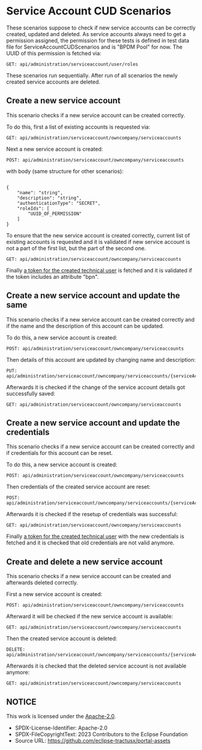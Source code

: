 ﻿# Service Account CUD Scenarios

These scenarios suppose to check if new service accounts can be correctly created, updated and deleted. As service
accounts always need to get a permission assigned, the permission for these tests is defined in test data file for
ServiceAccountCUDScenarios and is "BPDM Pool" for now. The UUID of this permission is fetched via:

```
GET: api/administration/serviceaccount/user/roles
```

These scenarios run sequentially. After run of all scenarios the newly created service accounts are deleted.

## Create a new service account

This scenario checks if a new service account can be created correctly.

To do this, first a list of existing accounts is requested via:

```
GET: api/administration/serviceaccount/owncompany/serviceaccounts
```

Next a new service account is created:

```
POST: api/administration/serviceaccount/owncompany/serviceaccounts
```

with body (same structure for other scenarios):

```

{
    "name": "string",
    "description": "string",
    "authenticationType": "SECRET",
    "roleIds": [
        "UUID_OF_PERMISSION"
    ]
}
```

To ensure that the new service account is created correctly, current list of existing accounts is requested and it is
validated if new service account is not a part of the first list, but the part of the second one.

```
GET: api/administration/serviceaccount/owncompany/serviceaccounts
```

Finally [a token for the created technical user](../../03.%20User%20Management/03.%20Technical%20User/05.%20FAQ.md) is
fetched and it is validated if the token includes an attribute "bpn".

## Create a new service account and update the same

This scenario checks if a new service account can be created correctly and if the name and the description of this
account can be updated.

To do this, a new service account is created:

```
POST: api/administration/serviceaccount/owncompany/serviceaccounts
```

Then details of this account are updated by changing name and description:

```
PUT: api/administration/serviceaccount/owncompany/serviceaccounts/{serviceAccountId}
```

Afterwards it is checked if the change of the service account details got successfully saved:

```
GET: api/administration/serviceaccount/owncompany/serviceaccounts
```

## Create a new service account and update the credentials

This scenario checks if a new service account can be created correctly and if credentials for this account can be reset.

To do this, a new service account is created:

```
POST: api/administration/serviceaccount/owncompany/serviceaccounts
```

Then credentials of the created service account are reset:

```
POST: api/administration/serviceaccount/owncompany/serviceaccounts/{serviceAccountId}/resetCredentials
```

Afterwards it is checked if the resetup of credentials was successful:

```
GET: api/administration/serviceaccount/owncompany/serviceaccounts
```

Finally [a token for the created technical user](../../03.%20User%20Management/03.%20Technical%20User/05.%20FAQ.md) with
the new credentials is fetched and it is checked that old credentials are not valid anymore.

## Create and delete a new service account

This scenario checks if a new service account can be created and afterwards deleted correctly.

First a new service account is created:

```
POST: api/administration/serviceaccount/owncompany/serviceaccounts
```

Afterward it will be checked if the new service account is available:

```
GET: api/administration/serviceaccount/owncompany/serviceaccounts
```

Then the created service account is deleted:

```
DELETE: api/administration/serviceaccount/owncompany/serviceaccounts/{serviceAccountId}
```

Afterwards it is checked that the deleted service account is not available anymore:

```
GET: api/administration/serviceaccount/owncompany/serviceaccounts
```

## NOTICE

This work is licensed under the [Apache-2.0](https://www.apache.org/licenses/LICENSE-2.0).

- SPDX-License-Identifier: Apache-2.0
- SPDX-FileCopyrightText: 2023 Contributors to the Eclipse Foundation
- Source URL: https://github.com/eclipse-tractusx/portal-assets
